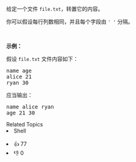 <p>给定一个文件&nbsp;<code>file.txt</code>，转置它的内容。</p>

<p>你可以假设每行列数相同，并且每个字段由&nbsp;<code>' '</code> 分隔。</p>

<p>&nbsp;</p>

<p><strong>示例：</strong></p>

<p>假设&nbsp;<code>file.txt</code>&nbsp;文件内容如下：</p>

<pre>
name age
alice 21
ryan 30
</pre>

<p>应当输出：</p>

<pre>
name alice ryan
age 21 30
</pre>

<div><div>Related Topics</div><div><li>Shell</li></div></div><br><div><li>👍 77</li><li>👎 0</li></div>